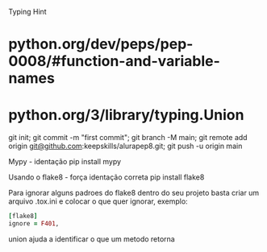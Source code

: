 Typing Hint


# python.org/dev/peps/pep-0008/#function-and-variable-names
# python.org/3/library/typing.Union
git init; git commit -m "first commit"; git branch -M main; git remote add origin git@github.com:keepskills/alurapep8.git; git push -u origin main

Mypy - identação
pip install mypy

Usando o flake8 - força identação correta
pip install flake8

Para ignorar alguns padroes do flake8 dentro do seu projeto basta criar um arquivo .tox.ini e colocar o que quer ignorar, exemplo:

```ruby
[flake8]
ignore = F401,
```

union ajuda a identificar o que um metodo retorna